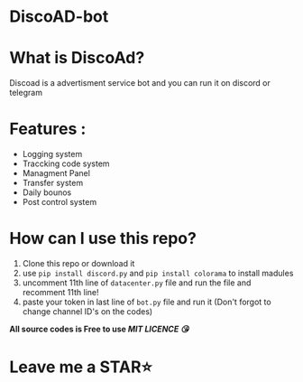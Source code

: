 # DiscoAD-bot
# What is DiscoAd?
Discoad is a advertisment service bot and you can run it on discord or telegram

# Features :

+ Logging  system
+ Traccking code system
+ Managment Panel
+ Transfer system
+ Daily bounos
+ Post control system

# How can I use this repo?
1. Clone this repo or download it
2. use `pip install discord.py` and  `pip install colorama` to install madules
3. uncomment 11th line of `datacenter.py` file and run the file and recomment 11th line!
4. paste your token in last line of `bot.py` file and run it
(Don't forgot to change channel ID's on the codes)

**All source codes is Free to use *MIT LICENCE 😘***

# Leave me a STAR⭐


